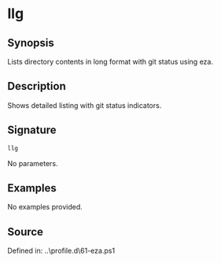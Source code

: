 # llg

## Synopsis

Lists directory contents in long format with git status using eza.

## Description

Shows detailed listing with git status indicators.

## Signature

```powershell
llg
```

No parameters.

## Examples

No examples provided.

## Source

Defined in: ..\profile.d\61-eza.ps1
